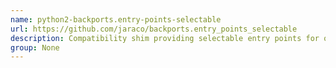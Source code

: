```yaml
---
name: python2-backports.entry-points-selectable
url: https://github.com/jaraco/backports.entry_points_selectable
description: Compatibility shim providing selectable entry points for older implementations.
group: None
---
```

